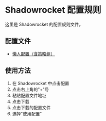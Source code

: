 # Shadowrocket 配置规则

这里是 Shadowrocket 的配置规则文件。

## 配置文件

- [懒人配置（含策略组）](config/shadowrocket/lazy_group_change.conf)

## 使用方法

1. 在 Shadowrocket 中点击配置 
2. 点击右上角的"+"号
3. 粘贴配置文件地址
4. 点击下载
5. 点击下载的配置文件
6. 选择"使用配置" 